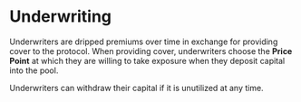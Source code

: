 # Underwriting

Underwriters are dripped premiums over time in exchange for providing cover to the protocol. When providing cover, underwriters choose the **Price Point** at which they are willing to take exposure when they deposit capital into the pool. 

Underwriters can withdraw their capital if it is unutilized at any time. 



